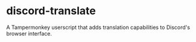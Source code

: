 # discord-translate
A Tampermonkey userscript that adds translation capabilities to Discord's browser interface.
